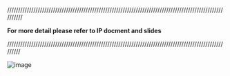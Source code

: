    //////////////////////////////////////////////////////////////////////////////////////////////////////////
   
   **For more detail please refer to IP docment and slides**


   /////////////////////////////////////////////////////////////////////////////////////////////////////////

   


   ![image](https://github.com/user-attachments/assets/5f9313b7-ad01-4f56-9282-f701049943fa)
